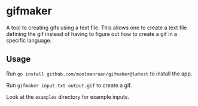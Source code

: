 # gifmaker
A tool to creating gifs using a text file. This allows one to create a text file 
defining the gif instead of having to figure out how to create a gif in a
specific language.

## Usage
Run `go install github.com/moolmanruan/gifmaker@latest` to install the app.

Run `gifmaker input.txt output.gif` to create a gif.

Look at the `examples` directory for example inputs.

